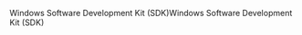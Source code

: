<span data-ttu-id="1e47c-101">Windows Software Development Kit (SDK)</span><span class="sxs-lookup"><span data-stu-id="1e47c-101">Windows Software Development Kit (SDK)</span></span>